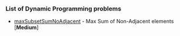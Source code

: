 ### List of Dynamic Programming problems

- [maxSubsetSumNoAdjacent](MaxSumNonAdjacent/README.md) - Max Sum of Non-Adjacent elements [**Medium**]


